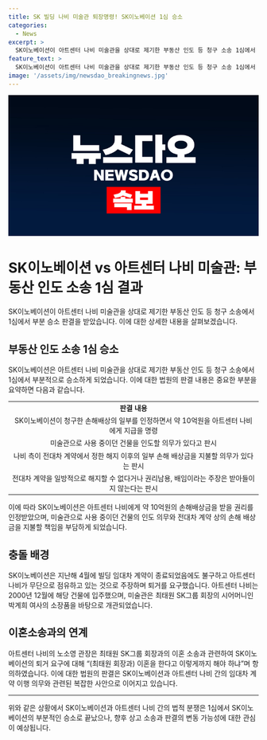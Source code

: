 ```yaml
---
title: SK 빌딩 나비 미술관 퇴장명령! SK이노베이션 1심 승소
categories:
  - News
excerpt: >
  SK이노베이션이 아트센터 나비 미술관을 상대로 제기한 부동산 인도 등 청구 소송 1심에서 승소한 사실이 밝혀졌다. 서울중앙지법은 SK이노베이션이 계약에 따라 적법하게 해지한 것으로 인정하며 피고인으로부터 약 10억원의 손해배상금을 받을 것을 판결했다. 이에 대해 아트센터 나비는 SK측의 퇴거 요구에 이견을 제시하며 최태원 SK그룹 회장과의 이혼소송과 관련하여 갈등이 이어지고 있다. 노소영 관장은 미술관을 공공의 가치를 보호하는 문화시설로서 존중해야 한다고 주장하고 있다.
feature_text: >
  SK이노베이션이 아트센터 나비 미술관을 상대로 제기한 부동산 인도 등 청구 소송 1심에서 승소한 사실이 밝혀졌다. 서울중앙지법은 SK이노베이션이 계약에 따라 적법하게 해지한 것으로 인정하며 피고인으로부터 약 10억원의 손해배상금을 받을 것을 판결했다. 이에 대해 아트센터 나비는 SK측의 퇴거 요구에 이견을 제시하며 최태원 SK그룹 회장과의 이혼소송과 관련하여 갈등이 이어지고 있다. 노소영 관장은 미술관을 공공의 가치를 보호하는 문화시설로서 존중해야 한다고 주장하고 있다.
image: '/assets/img/newsdao_breakingnews.jpg'
---
```


<p><img src="/assets/img/newsdao_breakingnews.jpg" alt="pcversion 속보" /></p>

<h1>SK이노베이션 vs 아트센터 나비 미술관: 부동산 인도 소송 1심 결과</h1>

<p data-ke-size="size16">SK이노베이션이 아트센터 나비 미술관을 상대로 제기한 부동산 인도 등 청구 소송에서 1심에서 부분 승소 판결을 받았습니다. 이에 대한 상세한 내용을 살펴보겠습니다.</p>

<h2 data-ke-size="size26">부동산 인도 소송 1심 승소</h2>

<p data-ke-size="size16">SK이노베이션은 아트센터 나비 미술관을 상대로 제기한 부동산 인도 등 청구 소송에서 1심에서 부분적으로 승소하게 되었습니다. 이에 대한 법원의 판결 내용은 중요한 부분을 요약하면 다음과 같습니다.</p>

<table>
  <tr>
    <td style="text-align: center; height: 17px;"><b>판결 내용</b></td>
  </tr>
  <tr>
    <td style="text-align: center; height: 17px;">SK이노베이션이 청구한 손해배상의 일부를 인정하면서 약 10억원을 아트센터 나비에게 지급을 명령</td>
  </tr>
  <tr>
    <td style="text-align: center; height: 17px;">미술관으로 사용 중이던 건물을 인도할 의무가 있다고 판시</td>
  </tr>
  <tr>
    <td style="text-align: center; height: 17px;">나비 측이 전대차 계약에서 정한 해지 이후의 일부 손해 배상금을 지불할 의무가 있다는 판시</td>
  </tr>
  <tr>
    <td style="text-align: center; height: 17px;">전대차 계약을 일방적으로 해지할 수 없다거나 권리남용, 배임이라는 주장은 받아들이지 않는다는 판시</td>
  </tr>
</table>

<p data-ke-size="size16">이에 따라 SK이노베이션은 아트센터 나비에게 약 10억원의 손해배상금을 받을 권리를 인정받았으며, 미술관으로 사용 중이던 건물의 인도 의무와 전대차 계약 상의 손해 배상금을 지불할 책임을 부담하게 되었습니다.</p>

<h2 data-ke-size="size26">충돌 배경</h2>

<p data-ke-size="size16">SK이노베이션은 지난해 4월에 빌딩 임대차 계약이 종료되었음에도 불구하고 아트센터 나비가 무단으로 점유하고 있는 것으로 주장하며 퇴거를 요구했습니다. 아트센터 나비는 2000년 12월에 해당 건물에 입주했으며, 미술관은 최태원 SK그룹 회장의 시어머니인 박계희 여사의 소장품을 바탕으로 개관되었습니다.</p>

<h2 data-ke-size="size26">이혼소송과의 연계</h2>

<p data-ke-size="size16">아트센터 나비의 노소영 관장은 최태원 SK그룹 회장과의 이혼 소송과 관련하여 SK이노베이션의 퇴거 요구에 대해 “(최태원 회장과) 이혼을 한다고 이렇게까지 해야 하냐”며 항의하였습니다. 이에 대한 법원의 판결은 SK이노베이션과 아트센터 나비 간의 임대차 계약 이행 의무와 관련된 복잡한 사안으로 이어지고 있습니다.</p>

<hr>

<p data-ke-size="size16">위와 같은 상황에서 SK이노베이션과 아트센터 나비 간의 법적 분쟁은 1심에서 SK이노베이션의 부분적인 승소로 끝났으나, 향후 상고 소송과 판결의 변동 가능성에 대한 관심이 예상됩니다.</p>


